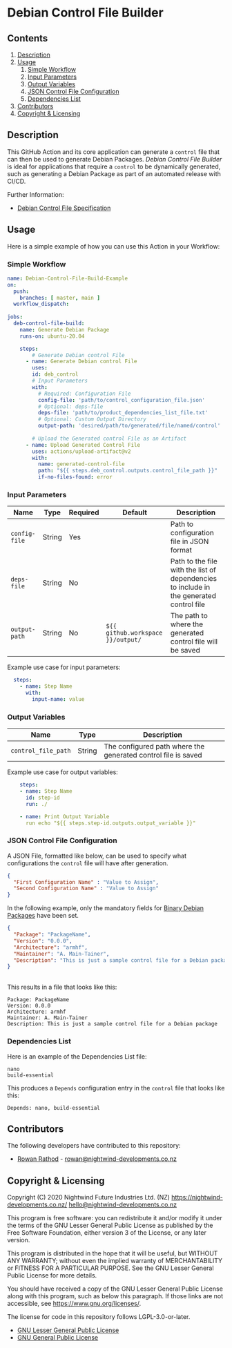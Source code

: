# Debian Control File Builder

## Contents
1. [Description](#description)
1. [Usage](#usage)
   1. [Simple Workflow](#simple-workflow)
   1. [Input Parameters](#input-parameters)
   1. [Output Variables](#output-variables)
   1. [JSON Control File Configuration](#json-control-file-configuration)
   1. [Dependencies List](#dependencies-list)
1. [Contributors](#contributors)
1. [Copyright & Licensing](#copyright--licensing)

## Description
This GitHub Action and its core application can generate a `control` file that can then be used to 
generate Debian Packages.
*Debian Control File Builder* is ideal for applications that require a `control` to be dynamically generated, such as 
generating a Debian Package as part of an automated release with CI/CD.

Further Information:
* [Debian Control File Specification](https://www.debian.org/doc/debian-policy/ch-controlfields.html)

## Usage
Here is a simple example of how you can use this Action in your Workflow:
### Simple Workflow
```yaml
name: Debian-Control-File-Build-Example
on:
  push:
    branches: [ master, main ]
  workflow_dispatch:
  
jobs:
  deb-control-file-build:
    name: Generate Debian Package
    runs-on: ubuntu-20.04

    steps:
        # Generate Debian control File
      - name: Generate Debian control File
        uses: 
        id: deb_control
        # Input Parameters
        with:
          # Required: Configuration File
          config-file: 'path/to/control_configuration_file.json'
          # Optional: deps-file
          deps-file: 'path/to/product_dependencies_list_file.txt'
          # Optional: Custom Output Directory
          output-path: 'desired/path/to/generated/file/named/control'
        
        # Upload the Generated control File as an Artifact
      - name: Upload Generated Control File
        uses: actions/upload-artifact@v2
        with:
          name: generated-control-file
          path: "${{ steps.deb_control.outputs.control_file_path }}"
          if-no-files-found: error
```

### Input Parameters
| Name          | Type   | Required | Default                           | Description |
|---------------|--------|----------|-----------------------------------|-------------|
| `config-file` | String | Yes      |                                   | Path to configuration file in JSON format |
| `deps-file`   | String | No       |                                   | Path to the file with the list of dependencies to include in the generated control file |
| `output-path` | String | No       | `${{ github.workspace }}/output/` | The path to where the generated control file will be saved |

Example use case for input parameters:
```yaml
  steps:
    - name: Step Name
      with:
        input-name: value
```

### Output Variables
| Name                | Type   | Description |
|---------------------|--------|-------------|
| `control_file_path` | String | The configured path where the generated control file is saved |

Example use case for output variables:
```yaml
    steps:
    - name: Step Name
      id: step-id
      run: ./

    - name: Print Output Variable
      run echo "${{ steps.step-id.outputs.output_variable }}"
```

### JSON Control File Configuration
A JSON File, formatted like below, can be used to specify what configurations the `control` file will have 
after generation. 

```JSON
{
  "First Configuration Name" : "Value to Assign",
  "Second Configuration Name" : "Value to Assign"
}
```

In the following example, only the mandatory fields for 
[Binary Debian Packages](https://www.debian.org/doc/debian-policy/ch-controlfields.html#binary-package-control-files-debian-control) 
have been set. 
```JSON
{
  "Package": "PackageName",
  "Version": "0.0.0",
  "Architecture": "armhf",
  "Maintainer": "A. Main-Tainer",
  "Description": "This is just a sample control file for a Debian package"
}
```
<br>This results in a file that looks like this:
```
Package: PackageName
Version: 0.0.0
Architecture: armhf
Maintainer: A. Main-Tainer
Description: This is just a sample control file for a Debian package
```

### Dependencies List
Here is an example of the Dependencies List file:
```
nano
build-essential
```
This produces a `Depends` configuration entry in the `control` file that looks like this:
```
Depends: nano, build-essential
```

## Contributors
The following developers have contributed to this repository:
* [Rowan Rathod](https://github.com/RedHoodedWraith) - rowan@nightwind-developments.co.nz

## Copyright & Licensing
Copyright (C) 2020  Nightwind Future Industries Ltd. (NZ) <https://nightwind-developments.co.nz/>
<hello@nightwind-developments.co.nz>

This program is free software: you can redistribute it and/or modify
it under the terms of the GNU Lesser General Public License as published by
the Free Software Foundation, either version 3 of the License,
or any later version.

This program is distributed in the hope that it will be useful,
but WITHOUT ANY WARRANTY; without even the implied warranty of
MERCHANTABILITY or FITNESS FOR A PARTICULAR PURPOSE.  See the
GNU Lesser General Public License for more details.

You should have received a copy of the GNU Lesser General Public License
along with this program, such as below this paragraph.
If those links are not accessible, see <https://www.gnu.org/licenses/>.

The license for code in this repository follows LGPL-3.0-or-later.
* [GNU Lesser General Public License](/COPYING.LESSER)
* [GNU General Public License](/COPYING)

